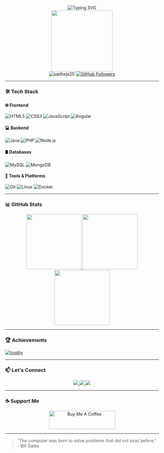 <div align="center">
  <img src="https://readme-typing-svg.herokuapp.com?font=Fira+Code&pause=1000&color=red&center=true&vCenter=true&width=435&lines=Hi+%F0%9F%91%8B%2C+I'm+Saitheja+Komalla;Full+Stack+Web+Developer;Open-Source+Enthusiast;Tech+Explorer" alt="Typing SVG" />
</div>

<div align="center">
  <img src="https://media.tenor.com/rePDfDWO3XoAAAAd/hacking.gif" width="200" height="200"/>
  <br>
  <img src="https://komarev.com/ghpvc/?username=saitheja20&label=Profile%20views&color=0e75b6&style=flat" alt="saitheja20" /> 
  <a href="https://github.com/saitheja20?tab=followers">
    <img src="https://img.shields.io/github/followers/saitheja20?label=Followers&style=social" alt="GitHub Followers"/>
  </a>
</div>

---

### 🛠️ Tech Stack

#### 🌐 Frontend
![HTML5](https://img.shields.io/badge/-HTML5-E34F26?style=flat-square&logo=html5&logoColor=white)
![CSS3](https://img.shields.io/badge/-CSS3-1572B6?style=flat-square&logo=css3)
![JavaScript](https://img.shields.io/badge/-JavaScript-F7DF1E?style=flat-square&logo=javascript&logoColor=black)
![Angular](https://img.shields.io/badge/-Angular-DD0031?style=flat-square&logo=angular)

#### 💻 Backend
![Java](https://img.shields.io/badge/-Java-007396?style=flat-square&logo=java)
![PHP](https://img.shields.io/badge/-PHP-777BB4?style=flat-square&logo=php&logoColor=white)
![Node.js](https://img.shields.io/badge/-Node.js-339933?style=flat-square&logo=node.js&logoColor=white)

#### 🛢️ Databases
![MySQL](https://img.shields.io/badge/-MySQL-4479A1?style=flat-square&logo=mysql&logoColor=white)
![MongoDB](https://img.shields.io/badge/-MongoDB-47A248?style=flat-square&logo=mongodb&logoColor=white)

#### 🧰 Tools & Platforms
![Git](https://img.shields.io/badge/-Git-F05032?style=flat-square&logo=git&logoColor=white)
![Linux](https://img.shields.io/badge/-Linux-FCC624?style=flat-square&logo=linux&logoColor=black)
![Docker](https://img.shields.io/badge/-Docker-2496ED?style=flat-square&logo=docker&logoColor=white)

---

### 📊 GitHub Stats

<div align="center">
  <a href="https://github.com/saitheja20">
    <img height="180em" src="https://github-readme-stats.vercel.app/api?username=saitheja20&show_icons=true&theme=dark&include_all_commits=true&count_private=true"/>
    <img height="180em" src="https://github-readme-stats.vercel.app/api/top-langs/?username=saitheja20&layout=compact&langs_count=8&theme=dark"/>
     <img height="180em"  src="https://github-readme-streak-stats.herokuapp.com/?user=saitheja20&theme=dark"  />
  </a>
</div>



---

### 🏆 Achievements
[![trophy](https://github-profile-trophy.vercel.app/?username=saitheja20&theme=onedark&row=2&column=4)](https://github.com/ryo-ma/github-profile-trophy)

---

### 📫 Let's Connect
<div align="center">
  <a href="https://instagram.com/_i.teja_" target="_blank">
    <img src="https://img.shields.io/badge/Instagram-E4405F?style=for-the-badge&logo=instagram&logoColor=white"/>
  </a>
  <a href="mailto:komallasaiteja@gmail.com">
    <img src="https://img.shields.io/badge/Gmail-D14836?style=for-the-badge&logo=gmail&logoColor=white"/>
  </a>
  <a href="https://www.linkedin.com/in/yourprofile" target="_blank">
    <img src="https://img.shields.io/badge/LinkedIn-0077B5?style=for-the-badge&logo=linkedin&logoColor=white"/>
  </a>
</div>

---

### ☕ Support Me
<div align="center">
  <a href="https://www.buymeacoffee.com/saitheja">
    <img src="https://cdn.buymeacoffee.com/buttons/v2/default-yellow.png" alt="Buy Me A Coffee" height="60" width="217">
  </a>
</div>

---

> "The computer was born to solve problems that did not exist before." - Bill Gates
